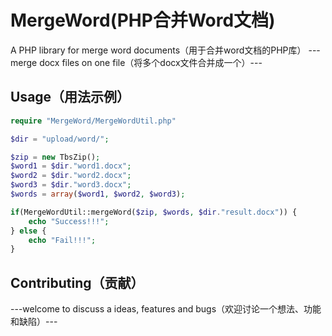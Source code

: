 # MergeWord(PHP合并Word文档)
A PHP library for merge word documents（用于合并word文档的PHP库）
---merge docx files on one file（将多个docx文件合并成一个）---


## Usage（用法示例）
```php
require "MergeWord/MergeWordUtil.php"

$dir = "upload/word/";

$zip = new TbsZip();
$word1 = $dir."word1.docx";
$word2 = $dir."word2.docx";
$word3 = $dir."word3.docx";
$words = array($word1, $word2, $word3);

if(MergeWordUtil::mergeWord($zip, $words, $dir."result.docx")) {
    echo "Success!!!";
} else {
    echo "Fail!!!";
}

```

## Contributing（贡献）

---welcome to discuss a ideas, features and bugs（欢迎讨论一个想法、功能和缺陷）---
